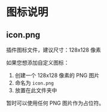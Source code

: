 # 图标说明

## icon.png

插件图标文件，建议尺寸：128x128 像素

如果您想添加自定义图标：
1. 创建一个 128x128 像素的 PNG 图片
2. 命名为 `icon.png`
3. 放置在此文件夹中

暂时可以使用任何 PNG 图片作为占位符。

